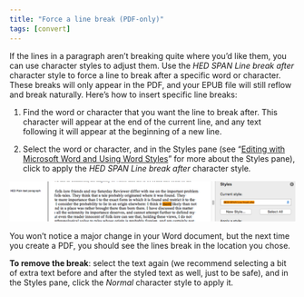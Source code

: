 ```yaml
---
title: "Force a line break (PDF-only)"
tags: [convert]
---
```

 
<html><body><section data-type="chapter" class="hsecchapter" data-hederis-type="hsecchapter" id="force-line-break" data-pi-attrs="id: force-line-break; data-tags: convert;" role="doc-chapter" data-tags="convert" data-author-name=" " data-book-title=" " title="Force a line break (PDF-only)"><p class="hblkp" data-hederis-type="hblkp" id="pWWerKNwx">If the lines in a paragraph aren&#8217;t breaking quite where you&#8217;d like them, you can use character styles to adjust them. Use the <em data-hederis-type="hspanem" id="pwr1GJvTX">HED SPAN Line break after</em> character style to force a line to break after a specific word or character. These breaks will only appear in the PDF, and your EPUB file will still reflow and break naturally. Here&#8217;s how to insert specific line breaks: </p><ol class="hwprnumlist" data-hederis-type="hwprnumlist" id="pBPjv0HSU"><li class="hblkoli" data-hederis-type="hblkoli" id="liZTCNkfV1"><p class="hblkoli" data-hederis-type="hblklip" id="pyWpTi8qW">Find the word or character that you want the line to break after. This character will appear at the end of the current line, and any text following it will appear at the beginning of a new line.</p></li><li class="hblkoli" data-hederis-type="hblkoli" id="liX0yTjz0J"><p class="hblkoli" data-hederis-type="hblklip" id="pXjFjl6BY">Select the word or character, and in the Styles pane (see &#8220;<a href="{% link _docs/fine-tune-styles.md %}" data-hederis-type="hspana" id="pt0rgvABl"><span class="Hyperlink" data-hederis-type="hspnspan" id="pBNfhccmQ">Editing with Microsoft Word and Using Word Styles</span></a>&#8221; for more about the Styles pane), click to apply the <em class="hspanem" data-hederis-type="hspanem" id="p2TigaJXW">HED SPAN Line break after </em>character style<em class="hspanem" data-hederis-type="hspanem" id="pUdd7VG1M">.</em></p></li></ol><img data-hederis-type="hblkimg" class="hblkimg" id="pKjtKVka8" src="/images/forcelinebr.png" data-img-src="/images/forcelinebr.png"/><p class="hblkp" data-hederis-type="hblkp" id="p3TeNKyP0">You won&#8217;t notice a major change in your Word document, but the next time you create a PDF, you should see the lines break in the location you chose.</p><p class="hblkp" data-hederis-type="hblkp" id="pA4kfodCo"><strong data-hederis-type="hspanstrong" id="p0IkOxVg0">To remove the break</strong>: select the text again (we recommend selecting a bit of extra text before and after the styled text as well, just to be safe), and in the Styles pane, click the <em class="hspanem" data-hederis-type="hspanem" id="p4sIjIkhO">Normal</em> character style to apply it.</p></section></body></html>
